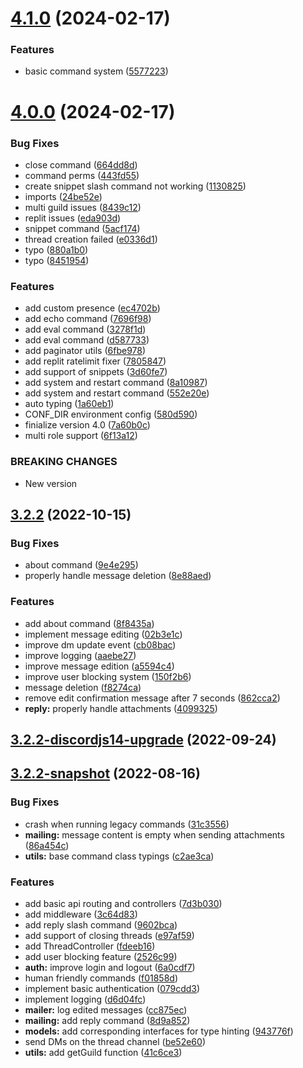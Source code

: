 # [4.1.0](https://github.com/onesoft-sudo/mailbot/compare/v4.0.0...v4.1.0) (2024-02-17)


### Features

* basic command system ([5577223](https://github.com/onesoft-sudo/mailbot/commit/5577223ea74cb454b4daf96b7e64e680e7eb66d9))



# [4.0.0](https://github.com/onesoft-sudo/mailbot/compare/v3.2.2...v4.0.0) (2024-02-17)


### Bug Fixes

* close command ([664dd8d](https://github.com/onesoft-sudo/mailbot/commit/664dd8d497db620bc58bd3e910f5b40e4937072d))
* command perms ([443fd55](https://github.com/onesoft-sudo/mailbot/commit/443fd55bc6aeb8eb414b0a1ad10356cceac40974))
* create snippet slash command not working ([1130825](https://github.com/onesoft-sudo/mailbot/commit/1130825f6d084a906fb1c8ecc961bf9cac4cb5a1))
* imports ([24be52e](https://github.com/onesoft-sudo/mailbot/commit/24be52eca6429a4362781c3f258f2bc285a49d59))
* multi guild issues ([8439c12](https://github.com/onesoft-sudo/mailbot/commit/8439c1230d2a0419653905797a59b14e4291108e))
* replit issues ([eda903d](https://github.com/onesoft-sudo/mailbot/commit/eda903d79e4bf50d49f4bb208d85a5e3adc602bd))
* snippet command ([5acf174](https://github.com/onesoft-sudo/mailbot/commit/5acf174a9019899791fcacd32d2e35a4e870801a))
* thread creation failed ([e0336d1](https://github.com/onesoft-sudo/mailbot/commit/e0336d1b0ec12ba0c02b1e936135628ed6d01cd7))
* typo ([880a1b0](https://github.com/onesoft-sudo/mailbot/commit/880a1b055f960be9a78f484ad0207521b73c09b4))
* typo ([8451954](https://github.com/onesoft-sudo/mailbot/commit/8451954da25ce388d27c8e857e75eb8d279e1025))


### Features

* add custom presence ([ec4702b](https://github.com/onesoft-sudo/mailbot/commit/ec4702bd54a2bc076774f20ee49b49b7ca18d803))
* add echo command ([7696f98](https://github.com/onesoft-sudo/mailbot/commit/7696f9802ee8e967d7d601741be3efadb3bd56b6))
* add eval command ([3278f1d](https://github.com/onesoft-sudo/mailbot/commit/3278f1dd6977c1a0f45637521ea415cd710a3902))
* add eval command ([d587733](https://github.com/onesoft-sudo/mailbot/commit/d587733eb9da2090cb95e8423254c2c141c7b0bd))
* add paginator utils ([6fbe978](https://github.com/onesoft-sudo/mailbot/commit/6fbe978cf68946b6535046218d16032bbebc3772))
* add replit ratelimit fixer ([7805847](https://github.com/onesoft-sudo/mailbot/commit/7805847c6d6b6422e63fb01d1114258db08c2507))
* add support of snippets ([3d60fe7](https://github.com/onesoft-sudo/mailbot/commit/3d60fe78c169b1b3dfda3ba6cadaf711b607e956))
* add system and restart command ([8a10987](https://github.com/onesoft-sudo/mailbot/commit/8a1098768b725c9a08ca2b20bd1e5c6d76b8aa54))
* add system and restart command ([552e20e](https://github.com/onesoft-sudo/mailbot/commit/552e20eaef47b9ebd158d54553943ba078bab95c))
* auto typing ([1a60eb1](https://github.com/onesoft-sudo/mailbot/commit/1a60eb108d37c1b46461a4a4ccfb63687d98a473))
* CONF_DIR environment config ([580d590](https://github.com/onesoft-sudo/mailbot/commit/580d590ab36aa9f46555f44dbc5560fdb1475471))
* finialize version 4.0 ([7a60b0c](https://github.com/onesoft-sudo/mailbot/commit/7a60b0c512d25a402fcea6c495b69031af3e0014))
* multi role support ([6f13a12](https://github.com/onesoft-sudo/mailbot/commit/6f13a126f114ada57d7eb6269ebfd94386720008))


### BREAKING CHANGES

* New version



## [3.2.2](https://github.com/onesoft-sudo/mailbot/compare/v3.2.2-discordjs14-upgrade...v3.2.2) (2022-10-15)


### Bug Fixes

* about command ([9e4e295](https://github.com/onesoft-sudo/mailbot/commit/9e4e29524c56f147ddfb8b90dcd424ef828d2bc1))
* properly handle message deletion ([8e88aed](https://github.com/onesoft-sudo/mailbot/commit/8e88aedb0c15ed40f3b488fa014fdf8d323fb0f8))


### Features

* add about command ([8f8435a](https://github.com/onesoft-sudo/mailbot/commit/8f8435a3b5860926f0bc2db069e23c74920944da))
* implement message editing ([02b3e1c](https://github.com/onesoft-sudo/mailbot/commit/02b3e1c83c6e954fdac1dc300ee173731066a032))
* improve dm update event ([cb08bac](https://github.com/onesoft-sudo/mailbot/commit/cb08bac01ff7afc03cc247114d5a6041a161fd5c))
* improve logging ([aaebe27](https://github.com/onesoft-sudo/mailbot/commit/aaebe2754494f283449198e19c38364b7f9216d0))
* improve message edition ([a5594c4](https://github.com/onesoft-sudo/mailbot/commit/a5594c4748ac610522c44f8b31e8b33753e63c3a))
* improve user blocking system ([150f2b6](https://github.com/onesoft-sudo/mailbot/commit/150f2b6c22f4b9e3b04796dc84d1578d146fe4a1))
* message deletion ([f8274ca](https://github.com/onesoft-sudo/mailbot/commit/f8274ca4a760aa922dc60522c203e775545191f3))
* remove edit confirmation  message after 7 seconds ([862cca2](https://github.com/onesoft-sudo/mailbot/commit/862cca2d82a7b527d67d6da23aefeb96de3a6c89))
* **reply:** properly handle attachments ([4099325](https://github.com/onesoft-sudo/mailbot/commit/4099325d720040f6ac8b93baa2d4f751dcccfcf7))



## [3.2.2-discordjs14-upgrade](https://github.com/onesoft-sudo/mailbot/compare/v3.2.2-snapshot...v3.2.2-discordjs14-upgrade) (2022-09-24)



## [3.2.2-snapshot](https://github.com/onesoft-sudo/mailbot/compare/v3.2.1...v3.2.2-snapshot) (2022-08-16)


### Bug Fixes

* crash when running legacy commands ([31c3556](https://github.com/onesoft-sudo/mailbot/commit/31c355682438774e142ff67eeb7abb2117ff67c3))
* **mailing:** message content is empty when sending attachments ([86a454c](https://github.com/onesoft-sudo/mailbot/commit/86a454c9d490b1f6627cb79b568e462f039025f2))
* **utils:** base command class typings ([c2ae3ca](https://github.com/onesoft-sudo/mailbot/commit/c2ae3ca26ecc38417af35152a445d4a0bbc4c74f))


### Features

* add basic api routing and controllers ([7d3b030](https://github.com/onesoft-sudo/mailbot/commit/7d3b030484bb68b0c49f80585ed73bb671e92d87))
* add middleware ([3c64d83](https://github.com/onesoft-sudo/mailbot/commit/3c64d8334f6f5e63eedcbed3287d9a6329c24e90))
* add reply slash command ([9602bca](https://github.com/onesoft-sudo/mailbot/commit/9602bca05eba0eff3b5b5b2e1b5aeeb87363d02a))
* add support of closing threads ([e97af59](https://github.com/onesoft-sudo/mailbot/commit/e97af59342a2cf251d453377c3c7c6fc98723b42))
* add ThreadController ([fdeeb16](https://github.com/onesoft-sudo/mailbot/commit/fdeeb165c0f3a97cb7d36add053f6baa217379a7))
* add user blocking feature ([2526c99](https://github.com/onesoft-sudo/mailbot/commit/2526c999c5425803d9a2d1f7df8ea06194ccdd21))
* **auth:** improve login and logout ([6a0cdf7](https://github.com/onesoft-sudo/mailbot/commit/6a0cdf7993da58f0063de9c5b33987fd50a2ebad))
* human friendly commands ([f01858d](https://github.com/onesoft-sudo/mailbot/commit/f01858d20915fa5757926bef2956ecea07ebf332))
* implement basic authentication ([079cdd3](https://github.com/onesoft-sudo/mailbot/commit/079cdd3c9cb07e79faff15ef3b9f238ec3cb5a5e))
* implement logging ([d6d04fc](https://github.com/onesoft-sudo/mailbot/commit/d6d04fca3359117b5b00bcb91d0cd34d58c0c38a))
* **mailer:** log edited messages ([cc875ec](https://github.com/onesoft-sudo/mailbot/commit/cc875ec3c2c1bf81bf4da94795a1682daf33a74e))
* **mailing:** add reply command ([8d9a852](https://github.com/onesoft-sudo/mailbot/commit/8d9a85294afcaee84cddcdeacc11a43c8206131e))
* **models:** add corresponding interfaces for type hinting ([943776f](https://github.com/onesoft-sudo/mailbot/commit/943776f080a0834582a148b092027ac08db315d6))
* send DMs on the thread channel ([be52e60](https://github.com/onesoft-sudo/mailbot/commit/be52e60c5ee803e03bf9744c854e46ce55f88ef3))
* **utils:** add getGuild function ([41c6ce3](https://github.com/onesoft-sudo/mailbot/commit/41c6ce32da55e562ff64ca308c311d6b8f5cc1b3))



